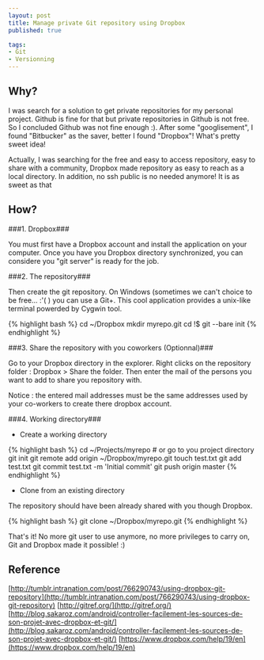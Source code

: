 ```yaml
--- 
layout: post
title: Manage private Git repository using Dropbox
published: true  

tags: 
- Git 
- Versionning
---
```


Why?
----

I was search for a solution to get private repositories for my personal project. 
Github is fine for that but private repositories in Github is not free. So I concluded Github was not fine enough :).
After some "googlisement", I found "Bitbucker" as the saver, better I found "Dropbox"! What's pretty sweet idea!

Actually, I was searching for the free and easy to access repository, easy to share with a community, Dropbox made
repository as easy to reach as a local directory. In addition, no ssh public is no needed anymore! It is as sweet as that

How?
----

###1. Dropbox###

You must first have a Dropbox account and install the application on your computer. Once you have you Dropbox directory
synchronized, you can considere you "git server" is ready for the job.

###2. The repository###

Then create the git repository. On Windows (sometimes we can't choice to be free... :'( ) you can use a Git+. This cool application provides
a unix-like terminal powerded by Cygwin tool.

{% highlight bash %}
cd ~/Dropbox
mkdir myrepo.git
cd !$
git --bare init
{% endhighlight %}

###3. Share the repository with you coworkers (Optionnal)###

Go to your Dropbox directory in the explorer. Right clicks on the repository folder : Dropbox > Share the folder.
Then enter the mail of the persons you want to add to share you repository with.

Notice : the entered mail addresses must be the same addresses used by your co-workers to create there dropbox account.


###4. Working directory###
- Create a working directory

{% highlight bash %}
cd ~/Projects/myrepo # or go to you project directory
git init
git remote add origin ~/Dropbox/myrepo.git
touch test.txt
git add test.txt
git commit test.txt -m 'Initial commit'
git push origin master
{% endhighlight %}

- Clone from an existing directory

The repository should have been already shared with you though Dropbox.

{% highlight bash %}
git clone ~/Dropbox/myrepo.git 
{% endhighlight %}

That's it! No more git user to use anymore, no more privileges to carry on, Git and Dropbox made it possible! :)


Reference
---------
[http://tumblr.intranation.com/post/766290743/using-dropbox-git-repository](http://tumblr.intranation.com/post/766290743/using-dropbox-git-repository)
[http://gitref.org/](http://gitref.org/)
[http://blog.sakaroz.com/android/controller-facilement-les-sources-de-son-projet-avec-dropbox-et-git/](http://blog.sakaroz.com/android/controller-facilement-les-sources-de-son-projet-avec-dropbox-et-git/)
[]()
[https://www.dropbox.com/help/19/en](https://www.dropbox.com/help/19/en)
